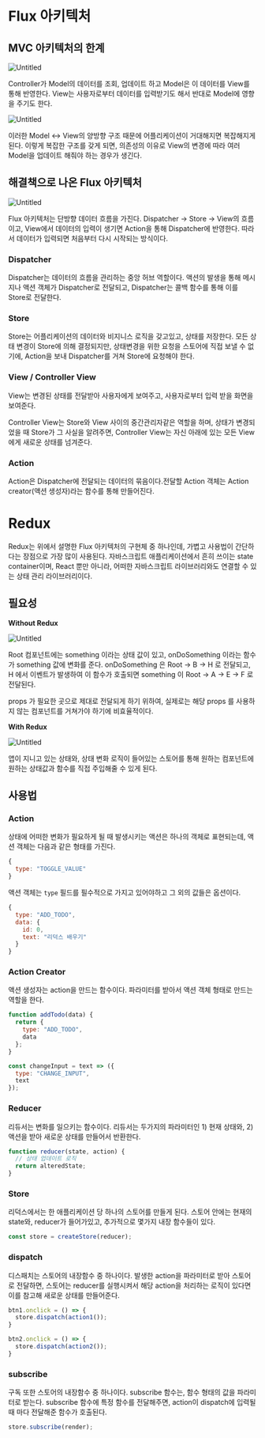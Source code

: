# Flux 아키텍처

## MVC 아키텍처의 한계

![Untitled](https://s3-us-west-2.amazonaws.com/secure.notion-static.com/d3097f61-d51c-4e87-ad77-811eb533ff20/Untitled.png)

Controller가 Model의 데이터를 조회, 업데이트 하고 Model은 이 데이터를 View를 통해 반영한다. View는 사용자로부터 데이터를 입력받기도 해서 반대로 Model에 영향을 주기도 한다.

![Untitled](https://s3-us-west-2.amazonaws.com/secure.notion-static.com/bd5e2fce-6840-457d-8588-2226aefa0674/Untitled.png)

이러한 Model ↔  View의 양방향 구조 때문에 어플리케이션이 거대해지면 복잡해지게 된다. 이렇게 복잡한 구조를 갖게 되면, 의존성의 이유로 View의 변경에 따라 여러 Model을 업데이트 해줘야 하는 경우가 생긴다.

## 해결책으로 나온 Flux 아키텍처

![Untitled](https://s3-us-west-2.amazonaws.com/secure.notion-static.com/b1a8afb4-3f53-4f7c-b1c3-0da7816f641d/Untitled.png)

Flux 아키텍처는 단방향 데이터 흐름을 가진다. Dispatcher → Store → View의 흐름이고, View에서 데이터의 입력이 생기면 Action을 통해 Dispatcher에 반영한다. 따라서 데이터가 입력되면 처음부터 다시 시작되는 방식이다.

### Dispatcher

Dispatcher는 데이터의 흐름을 관리하는 중앙 허브 역할이다. 액션의 발생을 통해 메시지나 액션 객체가 Dispatcher로 전달되고, Dispatcher는 콜백 함수를 통해 이를 Store로 전달한다.

### Store

Store는 어플리케이션의 데이터와 비지니스 로직을 갖고있고, 상태를 저장한다. 모든 상태 변경이 Store에 의해 결정되지만, 상태변경을 위한 요청을 스토어에 직접 보낼 수 없기에, Action을 보내 Dispatcher를 거쳐 Store에 요청해야 한다.

### View / Controller View

View는 변경된 상태를 전달받아 사용자에게 보여주고, 사용자로부터 입력 받을 화면을 보여준다.

Controller View는 Store와 View 사이의 중간관리자같은 역할을 하며, 상태가 변경되었을 때 Store가 그 사실을 알려주면, Controller View는 자신 아래에 있는 모든 View에게 새로운 상태를 넘겨준다.

### Action

Action은 Dispatcher에 전달되는 데이터의 묶음이다.전달할 Action 객체는 Action creator(액션 생성자)라는 함수를 통해 만들어진다.

# Redux

Redux는 위에서 설명한 Flux 아키텍처의 구현체 중 하나인데, 가볍고 사용법이 간단하다는 장점으로 가장 많이 사용된다. 자바스크립트 애플리케이션에서 흔히 쓰이는 state container이며, React 뿐만 아니라, 어떠한 자바스크립트 라이브러리와도 연결할 수 있는 상태 관리 라이브러리이다.

## 필요성

**Without Redux**

![Untitled](https://s3-us-west-2.amazonaws.com/secure.notion-static.com/b7f77fb0-b73c-4ef9-a5ba-261e1420c5c9/Untitled.png)

Root 컴포넌트에는 something 이라는 상태 값이 있고, onDoSomething 이라는 함수가 something 값에 변화를 준다. onDoSomething 은 Root -> B -> H 로 전달되고, H 에서 이벤트가 발생하여 이 함수가 호출되면 something 이 Root -> A -> E -> F 로 전달된다.

props 가 필요한 곳으로 제대로 전달되게 하기 위하여, 실제로는 해당 props 를 사용하지 않는 컴포넌트를 거쳐가야 하기에 비효율적이다.

**With Redux**

![Untitled](https://s3-us-west-2.amazonaws.com/secure.notion-static.com/5f42154c-0000-490e-949e-16f4e39599ce/Untitled.png)

앱이 지니고 있는 상태와, 상태 변화 로직이 들어있는 스토어를 통해 원하는 컴포넌트에 원하는 상태값과 함수를 직접 주입해줄 수 있게 된다.

## 사용법

### Action

상태에 어떠한 변화가 필요하게 될 때 발생시키는 액션은 하나의 객체로 표현되는데, 액션 객체는 다음과 같은 형태를 가진다.

```jsx
{
  type: "TOGGLE_VALUE"
}
```

액션 객체는 `type` 필드를 필수적으로 가지고 있어야하고 그 외의 값들은 옵션이다.

```jsx
{
  type: "ADD_TODO",
  data: {
    id: 0,
    text: "리덕스 배우기"
  }
}
```

### Action Creator

액션 생성자는 action을 만드는 함수이다. 파라미터를 받아서 액션 객체 형태로 만드는 역할을 한다.

```jsx
function addTodo(data) {
  return {
    type: "ADD_TODO",
    data
  };
}

const changeInput = text => ({
  type: "CHANGE_INPUT",
  text
});
```

### Reducer

리듀서는 변화를 일으키는 함수이다. 리듀서는 두가지의 파라미터인 1) 현재 상태와, 2) 액션을 받아 새로운 상태를 만들어서 반환한다.

```jsx
function reducer(state, action) {
  // 상태 업데이트 로직
  return alteredState;
}
```

### Store

리덕스에서는 한 애플리케이션 당 하나의 스토어를 만들게 된다. 스토어 안에는 현재의 state와, reducer가 들어가있고, 추가적으로 몇가지 내장 함수들이 있다.

```jsx
const store = createStore(reducer);
```

### dispatch

디스패치는 스토어의 내장함수 중 하나이다. 발생한 action을 파라미터로 받아 스토어로 전달하면, 스토어는 reducer를 실행시켜서 해당 action을 처리하는 로직이 있다면 이를 참고해 새로운 상태를 만들어준다. 

```jsx
btn1.onclick = () => {
  store.dispatch(action1());
}

btn2.onclick = () => {
  store.dispatch(action2());
}
```

### subscribe

구독 또한 스토어의 내장함수 중 하나이다. subscribe 함수는, 함수 형태의 값을 파라미터로 받는다. subscribe 함수에 특정 함수를 전달해주면, action이 dispatch에 입력될 때 마다 전달해준 함수가 호출된다.

```jsx
store.subscribe(render);
```